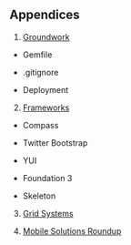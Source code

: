Appendices
----------

1. [Groundwork][Appendix 1]

  - Gemfile

  - .gitignore

  - Deployment

2. [Frameworks][Appendix 2]

  - Compass

  - Twitter Bootstrap

  - YUI

  - Foundation 3

  - Skeleton

3. [Grid Systems][Appendix 3]

4. [Mobile Solutions Roundup][Appendix 4]

[Appendix 1]:           https://github.com/maxxiimo/the-front-end-manifesto/blob/master/appendix-1.md#groundwork
[Appendix 2]:           https://github.com/maxxiimo/the-front-end-manifesto/blob/master/appendix-2.md#frameworks
[Appendix 3]:           https://github.com/maxxiimo/the-front-end-manifesto/blob/master/appendix-3.md#grid-systems
[Appendix 4]:           https://github.com/maxxiimo/the-front-end-manifesto/blob/master/appendix-4.md#mobile-solutions-roundup
